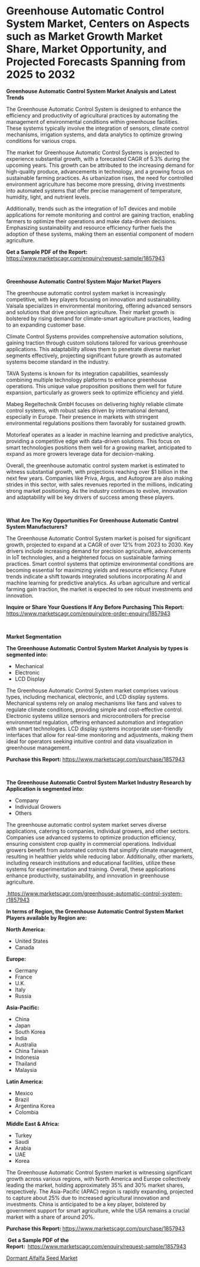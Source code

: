 <p><h1>Greenhouse Automatic Control System Market, Centers on Aspects such as Market Growth Market Share, Market Opportunity, and Projected Forecasts Spanning from 2025 to 2032</h1></p><p><strong>Greenhouse Automatic Control System Market Analysis and Latest Trends</strong></p>
<p><p>The Greenhouse Automatic Control System is designed to enhance the efficiency and productivity of agricultural practices by automating the management of environmental conditions within greenhouse facilities. These systems typically involve the integration of sensors, climate control mechanisms, irrigation systems, and data analytics to optimize growing conditions for various crops.</p><p>The market for Greenhouse Automatic Control Systems is projected to experience substantial growth, with a forecasted CAGR of 5.3% during the upcoming years. This growth can be attributed to the increasing demand for high-quality produce, advancements in technology, and a growing focus on sustainable farming practices. As urbanization rises, the need for controlled environment agriculture has become more pressing, driving investments into automated systems that offer precise management of temperature, humidity, light, and nutrient levels. </p><p>Additionally, trends such as the integration of IoT devices and mobile applications for remote monitoring and control are gaining traction, enabling farmers to optimize their operations and make data-driven decisions. Emphasizing sustainability and resource efficiency further fuels the adoption of these systems, making them an essential component of modern agriculture.</p></p>
<p><strong>Get a Sample PDF of the Report:&nbsp;</strong> <a href="https://www.marketscagr.com/enquiry/request-sample/1857943?utm_campaign=2769&utm_medium=2&utm_source=Github&utm_content=ia&utm_term=30032025&utm_id=greenhouse-automatic-control-system">https://www.marketscagr.com/enquiry/request-sample/1857943</a></p>
<p>&nbsp;</p>
<p><strong>Greenhouse Automatic Control System Major Market Players</strong></p>
<p><p>The greenhouse automatic control system market is increasingly competitive, with key players focusing on innovation and sustainability. Vaisala specializes in environmental monitoring, offering advanced sensors and solutions that drive precision agriculture. Their market growth is bolstered by rising demand for climate-smart agriculture practices, leading to an expanding customer base.</p><p>Climate Control Systems provides comprehensive automation solutions, gaining traction through custom solutions tailored for various greenhouse applications. This adaptability allows them to penetrate diverse market segments effectively, projecting significant future growth as automated systems become standard in the industry.</p><p>TAVA Systems is known for its integration capabilities, seamlessly combining multiple technology platforms to enhance greenhouse operations. This unique value proposition positions them well for future expansion, particularly as growers seek to optimize efficiency and yield.</p><p>Mabeg Regeltechnik GmbH focuses on delivering highly reliable climate control systems, with robust sales driven by international demand, especially in Europe. Their presence in markets with stringent environmental regulations positions them favorably for sustained growth.</p><p>Motorleaf operates as a leader in machine learning and predictive analytics, providing a competitive edge with data-driven solutions. This focus on smart technologies positions them well for a growing market, anticipated to expand as more growers leverage data for decision-making.</p><p>Overall, the greenhouse automatic control system market is estimated to witness substantial growth, with projections reaching over $1 billion in the next few years. Companies like Priva, Argus, and Autogrow are also making strides in this sector, with sales revenues reported in the millions, indicating strong market positioning. As the industry continues to evolve, innovation and adaptability will be key drivers of success among these players.</p></p>
<p>&nbsp;</p>
<p><strong>What Are The Key Opportunities For Greenhouse Automatic Control System Manufacturers?</strong></p>
<p><p>The Greenhouse Automatic Control System market is poised for significant growth, projected to expand at a CAGR of over 12% from 2023 to 2030. Key drivers include increasing demand for precision agriculture, advancements in IoT technologies, and a heightened focus on sustainable farming practices. Smart control systems that optimize environmental conditions are becoming essential for maximizing yields and resource efficiency. Future trends indicate a shift towards integrated solutions incorporating AI and machine learning for predictive analytics. As urban agriculture and vertical farming gain traction, the market is expected to see robust investments and innovation.</p></p>
<p><strong>Inquire or Share Your Questions If Any Before Purchasing This Report:</strong> <a href="https://www.marketscagr.com/enquiry/pre-order-enquiry/1857943?utm_campaign=2769&utm_medium=2&utm_source=Github&utm_content=ia&utm_term=30032025&utm_id=greenhouse-automatic-control-system">https://www.marketscagr.com/enquiry/pre-order-enquiry/1857943</a></p>
<p>&nbsp;</p>
<p><strong>Market Segmentation</strong></p>
<p><strong>The Greenhouse Automatic Control System Market Analysis by types is segmented into:</strong></p>
<p><ul><li>Mechanical</li><li>Electronic</li><li>LCD Display</li></ul></p>
<p><p>The Greenhouse Automatic Control System market comprises various types, including mechanical, electronic, and LCD display systems. Mechanical systems rely on analog mechanisms like fans and valves to regulate climate conditions, providing simple and cost-effective control. Electronic systems utilize sensors and microcontrollers for precise environmental regulation, offering enhanced automation and integration with smart technologies. LCD display systems incorporate user-friendly interfaces that allow for real-time monitoring and adjustments, making them ideal for operators seeking intuitive control and data visualization in greenhouse management.</p></p>
<p><strong>Purchase this Report:&nbsp;</strong><a href="https://www.marketscagr.com/purchase/1857943?utm_campaign=2769&utm_medium=2&utm_source=Github&utm_content=ia&utm_term=30032025&utm_id=greenhouse-automatic-control-system">https://www.marketscagr.com/purchase/1857943</a></p>
<p>&nbsp;</p>
<p><strong>The Greenhouse Automatic Control System Market Industry Research by Application is segmented into:</strong></p>
<p><ul><li>Company</li><li>Individual Growers</li><li>Others</li></ul></p>
<p><p>The greenhouse automatic control system market serves diverse applications, catering to companies, individual growers, and other sectors. Companies use advanced systems to optimize production efficiency, ensuring consistent crop quality in commercial operations. Individual growers benefit from automated controls that simplify climate management, resulting in healthier yields while reducing labor. Additionally, other markets, including research institutions and educational facilities, utilize these systems for experimentation and training. Overall, these applications enhance productivity, sustainability, and innovation in greenhouse agriculture.</p></p>
<p><a href="https://www.marketscagr.com/greenhouse-automatic-control-system-r1857943?utm_campaign=2769&utm_medium=2&utm_source=Github&utm_content=ia&utm_term=30032025&utm_id=greenhouse-automatic-control-system">&nbsp;https://www.marketscagr.com/greenhouse-automatic-control-system-r1857943</a></p>
<p><strong>In terms of Region, the Greenhouse Automatic Control System Market Players available by Region are:</strong></p>
<p>
    <p> <strong> North America: </strong>
        <ul>
            <li>United States</li>
            <li>Canada</li>
        </ul>
        </p> 
    <p> <strong> Europe: </strong>
        <ul>
            <li>Germany</li>
            <li>France</li>
            <li>U.K.</li>
            <li>Italy</li>
            <li>Russia</li>
        </ul>
        </p> 
    <p> <strong> Asia-Pacific: </strong>
        <ul>
            <li>China</li>
            <li>Japan</li>
            <li>South Korea</li>
            <li>India</li>
            <li>Australia</li>
            <li>China Taiwan</li>
            <li>Indonesia</li>
            <li>Thailand</li>
            <li>Malaysia</li>
        </ul>
        </p> 
    <p> <strong> Latin America: </strong>
        <ul>
            <li>Mexico</li>
            <li>Brazil</li>
            <li>Argentina Korea</li>
            <li>Colombia</li>
        </ul>
        </p> 
    <p> <strong> Middle East & Africa: </strong>
        <ul>
            <li>Turkey</li>
            <li>Saudi</li>
            <li>Arabia</li>
            <li>UAE</li>
            <li>Korea</li>
        </ul>
    </p>
    </p>
<p><p>The Greenhouse Automatic Control System market is witnessing significant growth across various regions, with North America and Europe collectively leading the market, holding approximately 35% and 30% market shares, respectively. The Asia-Pacific (APAC) region is rapidly expanding, projected to capture about 25% due to increased agricultural innovation and investments. China is anticipated to be a key player, bolstered by government support for smart agriculture, while the USA remains a crucial market with a share of around 20%.</p></p>
<p><strong>Purchase this Report: </strong><a href="https://www.marketscagr.com/purchase/1857943?utm_campaign=2769&utm_medium=2&utm_source=Github&utm_content=ia&utm_term=30032025&utm_id=greenhouse-automatic-control-system">https://www.marketscagr.com/purchase/1857943</a></p>
<p>&nbsp;<strong>Get a Sample PDF of the Report:&nbsp;&nbsp;</strong><a href="https://www.marketscagr.com/enquiry/request-sample/1857943?utm_campaign=2769&utm_medium=2&utm_source=Github&utm_content=ia&utm_term=30032025&utm_id=greenhouse-automatic-control-system">https://www.marketscagr.com/enquiry/request-sample/1857943</a></p>
<p><strong></strong></p>
<p><p><a href="https://github.com/ulyssacrayne00231/Market-Research-Report-List-1/blob/main/dormant-alfalfa-seed-market.md?utm_campaign=2769&utm_medium=2&utm_source=Github&utm_content=ia&utm_term=30032025&utm_id=greenhouse-automatic-control-system">Dormant Alfalfa Seed Market</a></p></p>